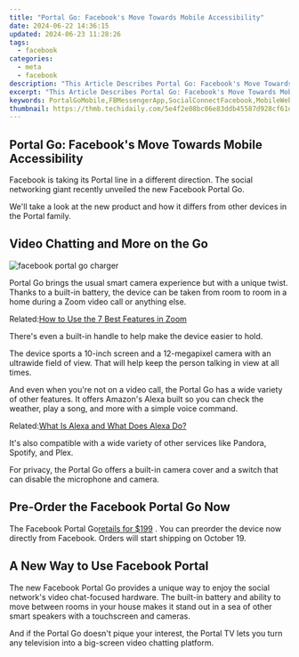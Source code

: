 ```yaml
---
title: "Portal Go: Facebook's Move Towards Mobile Accessibility"
date: 2024-06-22 14:36:15
updated: 2024-06-23 11:28:26
tags:
  - facebook
categories:
  - meta
  - facebook
description: "This Article Describes Portal Go: Facebook's Move Towards Mobile Accessibility"
excerpt: "This Article Describes Portal Go: Facebook's Move Towards Mobile Accessibility"
keywords: PortalGoMobile,FBMessengerApp,SocialConnectFacebook,MobileWebAccess,DigitalGatewayFB,WebPortalFB,FacebookMessaging
thumbnail: https://thmb.techidaily.com/5e4f2e08bc06e83ddb45587d928cf61d9245bd50e484b6c6cc6059c7ac856aae.jpg
---
```


## Portal Go: Facebook's Move Towards Mobile Accessibility

 Facebook is taking its Portal line in a different direction. The social networking giant recently unveiled the new Facebook Portal Go.

 We'll take a look at the new product and how it differs from other devices in the Portal family.

## Video Chatting and More on the Go

![facebook portal go charger](https://static1.makeuseofimages.com/wordpress/wp-content/uploads/2021/09/facebook-portal-go-charger-1.jpg)

 Portal Go brings the usual smart camera experience but with a unique twist. Thanks to a built-in battery, the device can be taken from room to room in a home during a Zoom video call or anything else.

 Related:[How to Use the 7 Best Features in Zoom](https://www.makeuseof.com/how-to-use-the-7-best-features-in-zoom/)

 There's even a built-in handle to help make the device easier to hold.

 The device sports a 10-inch screen and a 12-megapixel camera with an ultrawide field of view. That will help keep the person talking in view at all times.

 And even when you're not on a video call, the Portal Go has a wide variety of other features. It offers Amazon's Alexa built so you can check the weather, play a song, and more with a simple voice command.

 Related:[What Is Alexa and What Does Alexa Do?](https://www.makeuseof.com/what-does-alexa-do/)

 It's also compatible with a wide variety of other services like Pandora, Spotify, and Plex.

 For privacy, the Portal Go offers a built-in camera cover and a switch that can disable the microphone and camera.

## Pre-Order the Facebook Portal Go Now

 The Facebook Portal Go[retails for $199](https://portal.facebook.com/products/portal-go/) . You can preorder the device now directly from Facebook. Orders will start shipping on October 19.

## A New Way to Use Facebook Portal

 The new Facebook Portal Go provides a unique way to enjoy the social network's video chat-focused hardware. The built-in battery and ability to move between rooms in your house makes it stand out in a sea of other smart speakers with a touchscreen and cameras.

 And if the Portal Go doesn't pique your interest, the Portal TV lets you turn any television into a big-screen video chatting platform.


<ins class="adsbygoogle"
     style="display:block"
     data-ad-format="autorelaxed"
     data-ad-client="ca-pub-7571918770474297"
     data-ad-slot="1223367746"></ins>



<ins class="adsbygoogle"
     style="display:block"
     data-ad-client="ca-pub-7571918770474297"
     data-ad-slot="8358498916"
     data-ad-format="auto"
     data-full-width-responsive="true"></ins>
